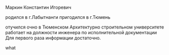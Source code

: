 Маркин Константин Игоревич

родился в г.Лабытнанги
пригодился в г.Тюмень

отучился очно в Тюменском Архитектурно строительном университете
работает на должности инженера по исполнительной документации
Для первого раза информации достаточно.

what
